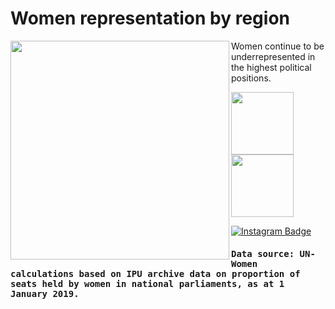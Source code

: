 # Women representation by region

<img align="left" width="350" src="/dataviz-archive/women-representation-by-region/WomenRepresentationByRegion1.jpg" />

Women continue to be underrepresented in the highest political positions.

<p float="left"> <img src="/dataviz-archive/women-representation-by-region/WomenRepresentationByRegion2.jpg" width="100" /> <img src="/dataviz-archive/women-representation-by-region/WomenRepresentationByRegion3.jpg" width="100" /> </p>

[![Instagram Badge](https://img.shields.io/badge/-See%20post%20on%20Instagram-F5EDEA?logo=instagram&logoColor=black&style=flat)](https://www.instagram.com/p/ClMQDZsj9Er/?igshid=MDJmNzVkMjY=)

<h4><samp> 
Data source: UN-Women calculations based on IPU archive data on proportion of seats held by women in national parliaments, as at 1 January 2019.
</samp></h4>


